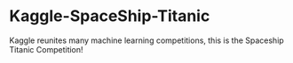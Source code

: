 # Kaggle-SpaceShip-Titanic
Kaggle reunites many machine learning competitions, this is the Spaceship Titanic Competition!
